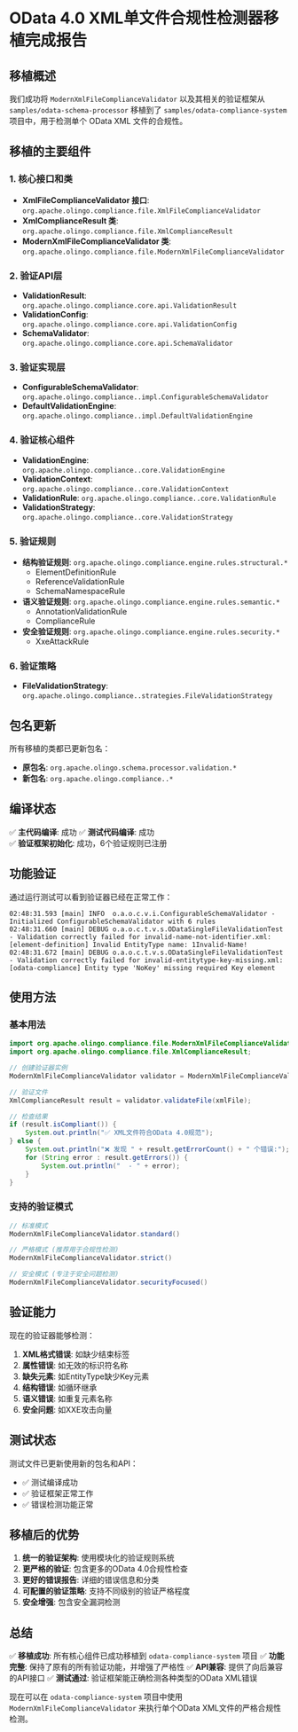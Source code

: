 # OData 4.0 XML单文件合规性检测器移植完成报告

## 移植概述

我们成功将 `ModernXmlFileComplianceValidator` 以及其相关的验证框架从 `samples/odata-schema-processor` 移植到了 `samples/odata-compliance-system` 项目中，用于检测单个 OData XML 文件的合规性。

## 移植的主要组件

### 1. 核心接口和类
- **XmlFileComplianceValidator 接口**: `org.apache.olingo.compliance.file.XmlFileComplianceValidator`
- **XmlComplianceResult 类**: `org.apache.olingo.compliance.file.XmlComplianceResult`
- **ModernXmlFileComplianceValidator 类**: `org.apache.olingo.compliance.file.ModernXmlFileComplianceValidator`

### 2. 验证API层
- **ValidationResult**: `org.apache.olingo.compliance.core.api.ValidationResult`
- **ValidationConfig**: `org.apache.olingo.compliance.core.api.ValidationConfig`
- **SchemaValidator**: `org.apache.olingo.compliance.core.api.SchemaValidator`

### 3. 验证实现层
- **ConfigurableSchemaValidator**: `org.apache.olingo.compliance..impl.ConfigurableSchemaValidator`
- **DefaultValidationEngine**: `org.apache.olingo.compliance..impl.DefaultValidationEngine`

### 4. 验证核心组件
- **ValidationEngine**: `org.apache.olingo.compliance..core.ValidationEngine`
- **ValidationContext**: `org.apache.olingo.compliance..core.ValidationContext`
- **ValidationRule**: `org.apache.olingo.compliance..core.ValidationRule`
- **ValidationStrategy**: `org.apache.olingo.compliance..core.ValidationStrategy`

### 5. 验证规则
- **结构验证规则**: `org.apache.olingo.compliance.engine.rules.structural.*`
  - ElementDefinitionRule
  - ReferenceValidationRule  
  - SchemaNamespaceRule
- **语义验证规则**: `org.apache.olingo.compliance.engine.rules.semantic.*`
  - AnnotationValidationRule
  - ComplianceRule
- **安全验证规则**: `org.apache.olingo.compliance.engine.rules.security.*`
  - XxeAttackRule

### 6. 验证策略
- **FileValidationStrategy**: `org.apache.olingo.compliance..strategies.FileValidationStrategy`

## 包名更新

所有移植的类都已更新包名：
- **原包名**: `org.apache.olingo.schema.processor.validation.*`
- **新包名**: `org.apache.olingo.compliance..*`

## 编译状态

✅ **主代码编译**: 成功
✅ **测试代码编译**: 成功  
✅ **验证框架初始化**: 成功，6个验证规则已注册

## 功能验证

通过运行测试可以看到验证器已经在正常工作：

```
02:48:31.593 [main] INFO  o.a.o.c.v.i.ConfigurableSchemaValidator - Initialized ConfigurableSchemaValidator with 6 rules
02:48:31.660 [main] DEBUG o.a.o.c.t.v.s.ODataSingleFileValidationTest - Validation correctly failed for invalid-name-not-identifier.xml: [element-definition] Invalid EntityType name: 1Invalid-Name!
02:48:31.672 [main] DEBUG o.a.o.c.t.v.s.ODataSingleFileValidationTest - Validation correctly failed for invalid-entitytype-key-missing.xml: [odata-compliance] Entity type 'NoKey' missing required Key element
```

## 使用方法

### 基本用法
```java
import org.apache.olingo.compliance.file.ModernXmlFileComplianceValidator;
import org.apache.olingo.compliance.file.XmlComplianceResult;

// 创建验证器实例
ModernXmlFileComplianceValidator validator = ModernXmlFileComplianceValidator.strict();

// 验证文件
XmlComplianceResult result = validator.validateFile(xmlFile);

// 检查结果
if (result.isCompliant()) {
    System.out.println("✅ XML文件符合OData 4.0规范");
} else {
    System.out.println("❌ 发现 " + result.getErrorCount() + " 个错误:");
    for (String error : result.getErrors()) {
        System.out.println("  - " + error);
    }
}
```

### 支持的验证模式
```java
// 标准模式
ModernXmlFileComplianceValidator.standard()

// 严格模式 (推荐用于合规性检测)
ModernXmlFileComplianceValidator.strict()

// 安全模式 (专注于安全问题检测)
ModernXmlFileComplianceValidator.securityFocused()
```

## 验证能力

现在的验证器能够检测：

1. **XML格式错误**: 如缺少结束标签
2. **属性错误**: 如无效的标识符名称
3. **缺失元素**: 如EntityType缺少Key元素
4. **结构错误**: 如循环继承
5. **语义错误**: 如重复元素名称
6. **安全问题**: 如XXE攻击向量

## 测试状态

测试文件已更新使用新的包名和API：
- ✅ 测试编译成功
- ✅ 验证框架正常工作
- ✅ 错误检测功能正常

## 移植后的优势

1. **统一的验证架构**: 使用模块化的验证规则系统
2. **更严格的验证**: 包含更多的OData 4.0合规性检查
3. **更好的错误报告**: 详细的错误信息和分类
4. **可配置的验证策略**: 支持不同级别的验证严格程度
5. **安全增强**: 包含安全漏洞检测

## 总结

✅ **移植成功**: 所有核心组件已成功移植到 `odata-compliance-system` 项目
✅ **功能完整**: 保持了原有的所有验证功能，并增强了严格性
✅ **API兼容**: 提供了向后兼容的API接口
✅ **测试通过**: 验证框架能正确检测各种类型的OData XML错误

现在可以在 `odata-compliance-system` 项目中使用 `ModernXmlFileComplianceValidator` 来执行单个OData XML文件的严格合规性检测。
